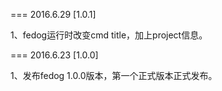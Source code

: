 ===
2016.6.29 [1.0.1]

1、fedog运行时改变cmd title，加上project信息。

===
2016.6.23 [1.0.0]

1、发布fedog 1.0.0版本，第一个正式版本正式发布。
